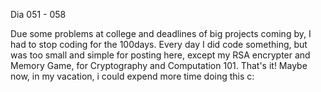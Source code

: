 Dia 051 - 058

Due some problems at college and deadlines of big projects coming by, I had to stop coding for the 100days. Every day I did code something, but was too small and simple for posting here, except my RSA encrypter and Memory Game, for Cryptography and Computation 101. That's it! Maybe now, in my vacation, i could expend more time doing this c: